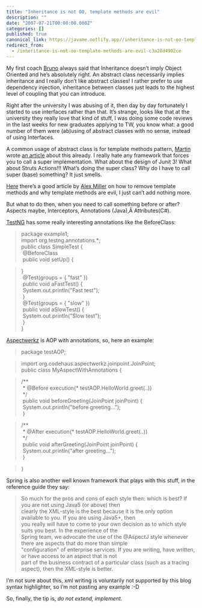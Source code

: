 ```yaml
---
title: "Inheritance is not OO, template methods are evil"
description: ""
date: "2007-07-21T00:00:00.000Z"
categories: []
published: true
canonical_link: https://javame.netlify.app//inheritance-is-not-oo-template-methods-are-evil-c3a28d4902ce
redirect_from:
  - /inheritance-is-not-oo-template-methods-are-evil-c3a28d4902ce
---
```


My first coach [Bruno](http://bbossola.wordpress.com/) always said that Inheritance doesn’t imply Object Oriented and he’s absolutely right. An abstract class necessarily implies inheritance and I really don’t like abstract classes! I rather prefer to use dependency injection, inheritance between classes just leads to the highest level of coupling that you can introduce.

Right after the university I was abusing of it, then day by day fortunately I started to use interfaces rather than that. It’s strange, looks like that at the university they really love that kind of stuff, I was doing some code reviews in the last weeks for new graduates applying to TW, you know what: a good number of them were (ab)using of abstract classes with no sense, instead of using Interfaces.

A common usage of abstract class is for template methods pattern, [Martin](http://www.martinfowler.com) wrote [an article](http://www.martinfowler.com/bliki/CallSuper.html) about this already. I really hate any framework that forces you to call a super implementation. What about the design of Junit 3! What about Struts Actions!!! What’s doing the super class? Why do I have to call super (base) something? It just smells.

[Here](http://tech.puredanger.com/2007/07/03/pattern-hate-template/) there’s a good article by [Alex Miller](http://tech.puredanger.com/about/) on how to remove template methods and why template methods are evil, I just can’t add nothing more.

But what to do then, when you need to call something before or after? Aspects maybe, Interceptors, Annotations (Java),Â Attributes(C#).

[TestNG](http://testng.org/doc/) has some really interesting annotations like the BeforeClass:

> package example1;  
> import org.testng.annotations.\*;  
> public class SimpleTest {  
>  @BeforeClass  
>  public void setUp() {

> }  
>  @Test(groups = { "fast" })  
>  public void aFastTest() {  
>  System.out.println("Fast test");  
>  }  
>  @Test(groups = { "slow" })  
>  public void aSlowTest() {  
>  System.out.println("Slow test");  
>  }  
> }

[Aspectwerkz](http://aspectwerkz.codehaus.org/) is AOP with annotations, so, here an example:

> package testAOP;

> import org.codehaus.aspectwerkz.joinpoint.JoinPoint;  
> public class MyAspectWithAnnotations {

> /\*\*  
>  \* @Before execution(\* testAOP.HelloWorld.greet(..))  
>  \*/  
>  public void beforeGreeting(JoinPoint joinPoint) {  
>  System.out.println("before greeting…");  
>  }

> /\*\*  
>  \* @After execution(\* testAOP.HelloWorld.greet(..))  
>  \*/  
>  public void afterGreeting(JoinPoint joinPoint) {  
>  System.out.println("after greeting…");  
>  }

> }

Spring is also another well known framework that plays with this stuff, in the reference guide they say:

> So much for the pros and cons of each style then: which is best? If you are not using Java5 (or above) then  
> clearly the XML-style is the best because it is the only option available to you. If you are using Java5+, then  
> you really will have to come to your own decision as to which style suits you best. In the experience of the  
> Spring team, we advocate the use of the @AspectJ style whenever there are aspects that do more than simple  
> "configuration" of enterprise services. If you are writing, have written, or have access to an aspect that is not  
> part of the business contract of a particular class (such as a tracing aspect), then the XML-style is better.

I’m not sure about this, xml writing is voluntarily not supported by this blog syntax highlighter, so I’m not pasting any example :-D

So, finally, the tip is, _do not extend, implement_.
